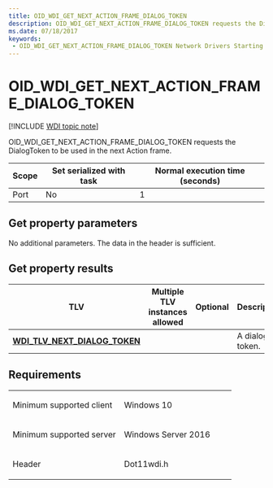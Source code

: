 ```yaml
---
title: OID_WDI_GET_NEXT_ACTION_FRAME_DIALOG_TOKEN
description: OID_WDI_GET_NEXT_ACTION_FRAME_DIALOG_TOKEN requests the DialogToken to be used in the next Action frame.
ms.date: 07/18/2017
keywords:
 - OID_WDI_GET_NEXT_ACTION_FRAME_DIALOG_TOKEN Network Drivers Starting with Windows Vista
---
```


# OID\_WDI\_GET\_NEXT\_ACTION\_FRAME\_DIALOG\_TOKEN

[!INCLUDE [WDI topic note](../includes/wdi-version-warning.md)]


OID\_WDI\_GET\_NEXT\_ACTION\_FRAME\_DIALOG\_TOKEN requests the DialogToken to be used in the next Action frame.

| Scope | Set serialized with task | Normal execution time (seconds) |
|-------|--------------------------|---------------------------------|
| Port  | No                       | 1                               |

 

## Get property parameters


No additional parameters. The data in the header is sufficient.
## Get property results


| TLV                                                                     | Multiple TLV instances allowed | Optional | Description     |
|-------------------------------------------------------------------------|--------------------------------|----------|-----------------|
| [**WDI\_TLV\_NEXT\_DIALOG\_TOKEN**](./wdi-tlv-next-dialog-token.md) |                                |          | A dialog token. |

 

## Requirements

<table>
<colgroup>
<col width="50%" />
<col width="50%" />
</colgroup>
<tbody>
<tr class="odd">
<td><p>Minimum supported client</p></td>
<td><p>Windows 10</p></td>
</tr>
<tr class="even">
<td><p>Minimum supported server</p></td>
<td><p>Windows Server 2016</p></td>
</tr>
<tr class="odd">
<td><p>Header</p></td>
<td>Dot11wdi.h</td>
</tr>
</tbody>
</table>

 

